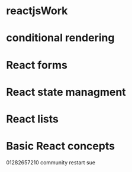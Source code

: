 # reactjsWork
# conditional rendering 
# React forms 
# React state managment
# React lists
# Basic React concepts

01282657210 community restart sue